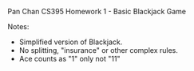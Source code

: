 Pan Chan
CS395
Homework 1 - Basic Blackjack Game

Notes:
- Simplified version of Blackjack.
- No splitting, "insurance" or other complex rules.
- Ace counts as "1" only not "11"